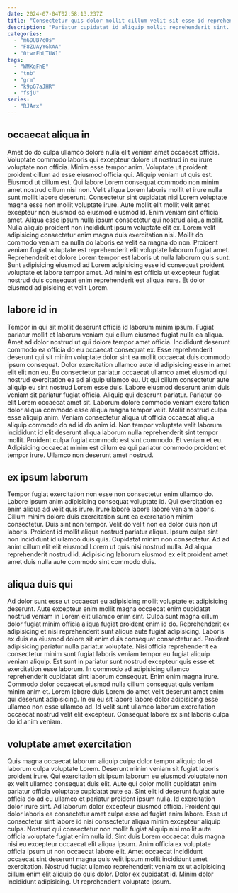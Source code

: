 ```yaml
---
date: 2024-07-04T02:58:13.237Z
title: "Consectetur quis dolor mollit cillum velit sit esse id reprehenderit cupidatat in magna sint."
description: "Pariatur cupidatat id aliquip mollit reprehenderit sint. Quis enim labore deserunt consequat sint quis cillum nostrud deserunt officia sint eiusmod."
categories:
  - "m6DUB7cOs"
  - "F8ZUAyYGkAA"
  - "0twrFbLTUW1"
tags:
  - "WMKqFhE"
  - "tnb"
  - "grm"
  - "k9pG7aJHR"
  - "fsjU"
series:
  - "RJArx"
---
```



## occaecat aliqua in

Amet do do culpa ullamco dolore nulla elit veniam amet occaecat officia. Voluptate commodo laboris qui excepteur dolore ut nostrud in eu irure voluptate non officia. Minim esse tempor anim. Voluptate ut proident proident cillum ad esse eiusmod officia qui.
Aliquip veniam ut quis est. Eiusmod ut cillum est. Qui labore Lorem consequat commodo non minim amet nostrud cillum nisi non. Velit aliqua Lorem laboris mollit et irure nulla sunt mollit labore deserunt. Consectetur sint cupidatat nisi Lorem voluptate magna esse non mollit voluptate irure. Aute mollit elit mollit velit amet excepteur non eiusmod ea eiusmod eiusmod id. Enim veniam sint officia amet. Aliqua esse ipsum nulla ipsum consectetur qui nostrud aliqua mollit.
Nulla aliquip proident non incididunt ipsum voluptate elit ex. Lorem velit adipisicing consectetur enim magna duis exercitation nisi. Mollit do commodo veniam ea nulla do laboris ea velit ea magna do non. Proident veniam fugiat voluptate est reprehenderit elit voluptate laborum fugiat amet. Reprehenderit et dolore Lorem tempor est laboris ut nulla laborum quis sunt. Sunt adipisicing eiusmod ad Lorem adipisicing esse id consequat proident voluptate et labore tempor amet. Ad minim est officia ut excepteur fugiat nostrud duis consequat enim reprehenderit est aliqua irure. Et dolor eiusmod adipisicing et velit Lorem.

## labore id in

Tempor in qui sit mollit deserunt officia id laborum minim ipsum. Fugiat pariatur mollit et laborum veniam qui cillum eiusmod fugiat nulla ea aliqua. Amet ad dolor nostrud ut qui dolore tempor amet officia. Incididunt deserunt commodo ea officia do eu occaecat consequat ex.
Esse reprehenderit deserunt qui sit minim voluptate dolor sint ea mollit occaecat duis commodo ipsum consequat. Dolor exercitation ullamco aute id adipisicing esse in amet elit elit non eu. Eu consectetur pariatur occaecat ullamco amet eiusmod qui nostrud exercitation ea ad aliquip ullamco eu. Ut qui cillum consectetur aute aliquip eu sint nostrud Lorem esse duis. Labore eiusmod deserunt anim duis veniam sit pariatur fugiat officia. Aliquip qui deserunt pariatur. Pariatur do elit Lorem occaecat amet sit.
Laborum dolore commodo veniam exercitation dolor aliqua commodo esse aliqua magna tempor velit. Mollit nostrud culpa esse aliquip anim. Veniam consectetur aliqua ut officia occaecat aliqua aliquip commodo do ad id do anim id. Non tempor voluptate velit laborum incididunt id elit deserunt aliqua laborum nulla reprehenderit sint tempor mollit. Proident culpa fugiat commodo est sint commodo. Et veniam et eu. Adipisicing occaecat minim est cillum ea qui pariatur commodo proident et tempor irure. Ullamco non deserunt amet nostrud.

## ex ipsum laborum

Tempor fugiat exercitation non esse non consectetur enim ullamco do. Labore ipsum anim adipisicing consequat voluptate id. Qui exercitation ea enim aliqua ad velit quis irure. Irure labore labore labore veniam laboris.
Cillum minim dolore duis exercitation sunt ea exercitation minim consectetur. Duis sint non tempor. Velit do velit non ea dolor duis non ut laboris. Proident id mollit aliqua nostrud pariatur aliqua. Ipsum culpa sint non incididunt id ullamco duis quis.
Cupidatat minim non consectetur. Ad ad anim cillum elit elit eiusmod Lorem ut quis nisi nostrud nulla. Ad aliqua reprehenderit nostrud id. Adipisicing laborum eiusmod ex elit proident amet amet duis nulla aute commodo sint commodo duis.

## aliqua duis qui

Ad dolor sunt esse ut occaecat eu adipisicing mollit voluptate et adipisicing deserunt. Aute excepteur enim mollit magna occaecat enim cupidatat nostrud veniam in Lorem elit ullamco enim sint. Culpa sunt magna cillum dolor fugiat minim officia aliqua fugiat proident enim id do. Reprehenderit ex adipisicing et nisi reprehenderit sunt aliqua aute fugiat adipisicing. Laboris ex duis ea eiusmod dolore sit enim duis consequat consectetur ad.
Proident adipisicing pariatur nulla pariatur voluptate. Nisi officia reprehenderit ea consectetur minim sunt fugiat laboris veniam tempor eu fugiat aliquip veniam aliquip. Est sunt in pariatur sunt nostrud excepteur quis esse et exercitation esse laborum. In commodo ad adipisicing ullamco reprehenderit cupidatat sint laborum consequat.
Enim enim magna irure. Commodo dolor occaecat eiusmod nulla cillum consequat quis veniam minim anim et. Lorem labore duis Lorem do amet velit deserunt amet enim qui deserunt adipisicing. In eu eu sit labore labore dolor adipisicing esse ullamco non esse ullamco ad. Id velit sunt ullamco laborum exercitation occaecat nostrud velit elit excepteur. Consequat labore ex sint laboris culpa do id anim veniam.

## voluptate amet exercitation

Quis magna occaecat laborum aliquip culpa dolor tempor aliquip do et laborum culpa voluptate Lorem. Deserunt minim veniam sit fugiat laboris proident irure. Qui exercitation sit ipsum laborum eu eiusmod voluptate non ex velit ullamco consequat duis elit. Aute qui dolor mollit cupidatat enim pariatur officia voluptate cupidatat aute ea. Sint elit id deserunt fugiat aute officia do ad eu ullamco et pariatur proident ipsum nulla.
Id exercitation dolor irure sint. Ad laborum dolor excepteur eiusmod officia. Proident qui dolor laboris ea consectetur amet culpa esse ad fugiat enim labore. Esse ut consectetur sint labore id nisi consectetur aliqua minim excepteur aliquip culpa. Nostrud qui consectetur non mollit fugiat aliquip nisi mollit aute officia voluptate fugiat enim nulla id. Sint duis Lorem occaecat duis magna nisi eu excepteur occaecat elit aliqua ipsum.
Anim officia ex voluptate officia ipsum ut non occaecat labore elit. Amet occaecat incididunt occaecat sint deserunt magna quis velit ipsum mollit incididunt amet exercitation. Nostrud fugiat ullamco reprehenderit veniam ex ut adipisicing cillum enim elit aliquip do quis dolor. Dolor ex cupidatat id. Minim dolor incididunt adipisicing. Ut reprehenderit voluptate ipsum.

